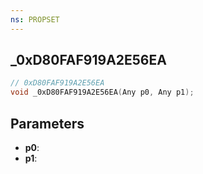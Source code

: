 ```yaml
---
ns: PROPSET
---
```

## _0xD80FAF919A2E56EA

```c
// 0xD80FAF919A2E56EA
void _0xD80FAF919A2E56EA(Any p0, Any p1);
```

## Parameters
* **p0**:
* **p1**:
